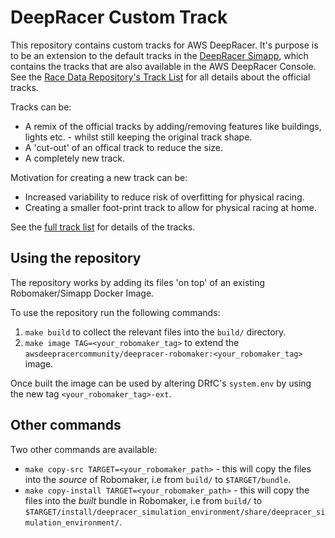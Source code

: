 # DeepRacer Custom Track

This repository contains custom tracks for AWS DeepRacer. It's purpose is to be an extension to the default tracks in the [DeepRacer Simapp](https://github.com/aws-deepracer-community/deepracer-simapp), which contains the tracks that are also available in the AWS DeepRacer Console. See the [Race Data Repository's Track List](https://github.com/aws-deepracer-community/deepracer-race-data/blob/main/raw_data/tracks/README.md) for all details about the official tracks.

Tracks can be:
* A remix of the official tracks by adding/removing features like buildings, lights etc. - whilst still keeping the original track shape.
* A 'cut-out' of an offical track to reduce the size.
* A completely new track.

Motivation for creating a new track can be:
* Increased variability to reduce risk of overfitting for physical racing.
* Creating a smaller foot-print track to allow for physical racing at home.

See the [full track list](tracks/README.md) for details of the tracks.

## Using the repository

The repository works by adding its files 'on top' of an existing Robomaker/Simapp Docker Image.

To use the repository run the following commands:
1. `make build` to collect the relevant files into the `build/` directory.
1. `make image TAG=<your_robomaker_tag>` to extend the `awsdeepracercommunity/deepracer-robomaker:<your_robomaker_tag>` image. 

Once built the image can be used by altering DRfC's `system.env` by using the new tag `<your_robomaker_tag>-ext`.

## Other commands

Two other commands are available:

* `make copy-src TARGET=<your_robomaker_path>` - this will copy the files into the *source* of Robomaker, i.e from `build/` to `$TARGET/bundle`.
* `make copy-install TARGET=<your_robomaker_path>` - this will copy the files into the *built* bundle in Robomaker, i.e from `build/` to `$TARGET/install/deepracer_simulation_environment/share/deepracer_simulation_environment/`.
